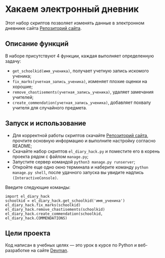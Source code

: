 # Хакаем электронный дневник 

Этот набор скриптов позволяет изменять данные в электронном дневнике сайта
[Репозиторий сайта](https://github.com/devmanorg/e-diary/tree/master).

## Описание функций

В наборе присутствуют 4 функции, каждая выполняет определенную задачу:
- `get_schoolkid(имя_ученика)`, получает учетную запись искомого ученика;
- `fix_marks(учетная_запись_ученика)`, изменяет плохие оценки на хорошие;
- `remove_chastisements(учетная_запись_ученика)`, удаляет замечания учителей;
- `create_commendation(учетная_запись_ученика)`, добавляет похвалу учителя для
случайного предмета.

## Запуск и использование

- Для корректной работы скриптов скачайте 
[Репозиторий сайта](https://github.com/devmanorg/e-diary/tree/master), прочтите
основную информацию и выполните настройку согласно README;
- Скачайте набор скриптов `el_diary_hack.py` и поместите его в корень проекта
рядом с файлом `manage.py`;
- Запустите сервер командой `python3 manage.py runserver`;
- Откройте еще одно окно терминала и наберите команду `python manage.py shell`,
после удачного запуска вы увидите надпись `(InteractiveConsole)`.

Введите следующие команды:
```shell
import el_diary_hack
schoolkid = el_diary_hack.get_schoolkid('имя_ученика')
el_diary_hack.fix_marks(schoolkid)
el_diary_hack.remove_chastisements(schoolkid)
el_diary_hack.create_commendation(schoolkid, el_diary_hack.COMMENDATIONS)
```

## Цели проекта

Код написан в учебных целях — это урок в курсе по Python и веб-разработке на сайте [Devman](https://dvmn.org).
